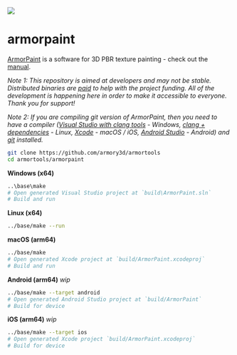 ![](https://armorpaint.org/img/git.jpg)

armorpaint
==============

[ArmorPaint](https://armorpaint.org) is a software for 3D PBR texture painting - check out the [manual](https://armorpaint.org/manual).

*Note 1: This repository is aimed at developers and may not be stable. Distributed binaries are [paid](https://armorpaint.org/download) to help with the project funding. All of the development is happening here in order to make it accessible to everyone. Thank you for support!*

*Note 2: If you are compiling git version of ArmorPaint, then you need to have a compiler ([Visual Studio with clang tools](https://visualstudio.microsoft.com/downloads/) - Windows, [clang + dependencies](https://github.com/armory3d/armortools/wiki/Linux-Dependencies) - Linux, [Xcode](https://developer.apple.com/xcode/resources/) - macOS / iOS, [Android Studio](https://developer.android.com/studio) - Android) and [git](https://git-scm.com/downloads) installed.*

```bash
git clone https://github.com/armory3d/armortools
cd armortools/armorpaint
```

**Windows (x64)**
```bash
..\base\make
# Open generated Visual Studio project at `build\ArmorPaint.sln`
# Build and run
```

**Linux (x64)**
```bash
../base/make --run
```

**macOS (arm64)**
```bash
../base/make
# Open generated Xcode project at `build/ArmorPaint.xcodeproj`
# Build and run
```

**Android (arm64)** *wip*
```bash
../base/make --target android
# Open generated Android Studio project at `build/ArmorPaint`
# Build for device
```

**iOS (arm64)** *wip*
```bash
../base/make --target ios
# Open generated Xcode project `build/ArmorPaint.xcodeproj`
# Build for device
```
